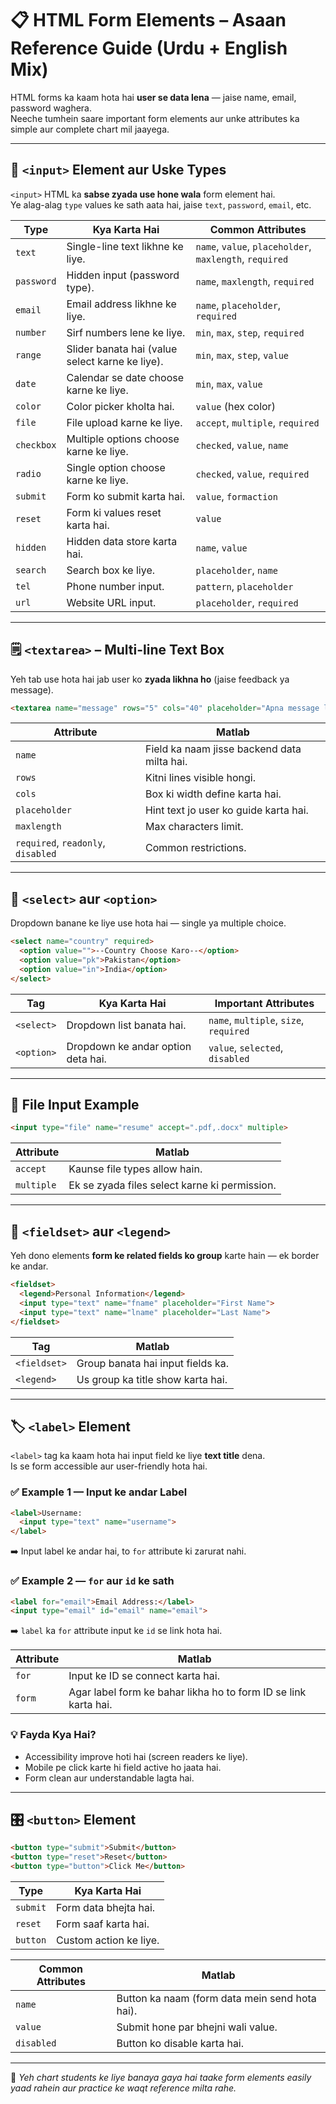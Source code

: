 
# 📋 HTML Form Elements – Asaan Reference Guide (Urdu + English Mix)

HTML forms ka kaam hota hai **user se data lena** — jaise name, email, password waghera.  
Neeche tumhein saare important form elements aur unke attributes ka simple aur complete chart mil jaayega.  

---

## 🧾 `<input>` Element aur Uske Types

`<input>` HTML ka **sabse zyada use hone wala** form element hai.  
Ye alag-alag `type` values ke sath aata hai, jaise `text`, `password`, `email`, etc.

| Type | Kya Karta Hai | Common Attributes |
|------|----------------|-------------------|
| `text` | Single-line text likhne ke liye. | `name`, `value`, `placeholder`, `maxlength`, `required` |
| `password` | Hidden input (password type). | `name`, `maxlength`, `required` |
| `email` | Email address likhne ke liye. | `name`, `placeholder`, `required` |
| `number` | Sirf numbers lene ke liye. | `min`, `max`, `step`, `required` |
| `range` | Slider banata hai (value select karne ke liye). | `min`, `max`, `step`, `value` |
| `date` | Calendar se date choose karne ke liye. | `min`, `max`, `value` |
| `color` | Color picker kholta hai. | `value` (hex color) |
| `file` | File upload karne ke liye. | `accept`, `multiple`, `required` |
| `checkbox` | Multiple options choose karne ke liye. | `checked`, `value`, `name` |
| `radio` | Single option choose karne ke liye. | `checked`, `value`, `required` |
| `submit` | Form ko submit karta hai. | `value`, `formaction` |
| `reset` | Form ki values reset karta hai. | `value` |
| `hidden` | Hidden data store karta hai. | `name`, `value` |
| `search` | Search box ke liye. | `placeholder`, `name` |
| `tel` | Phone number input. | `pattern`, `placeholder` |
| `url` | Website URL input. | `placeholder`, `required` |

---

## 🗒️ `<textarea>` – Multi-line Text Box

Yeh tab use hota hai jab user ko **zyada likhna ho** (jaise feedback ya message).

```html
<textarea name="message" rows="5" cols="40" placeholder="Apna message likho..."></textarea>
```

| Attribute | Matlab |
|------------|---------|
| `name` | Field ka naam jisse backend data milta hai. |
| `rows` | Kitni lines visible hongi. |
| `cols` | Box ki width define karta hai. |
| `placeholder` | Hint text jo user ko guide karta hai. |
| `maxlength` | Max characters limit. |
| `required`, `readonly`, `disabled` | Common restrictions. |

---

## 🔽 `<select>` aur `<option>`

Dropdown banane ke liye use hota hai — single ya multiple choice.

```html
<select name="country" required>
  <option value="">--Country Choose Karo--</option>
  <option value="pk">Pakistan</option>
  <option value="in">India</option>
</select>
```

| Tag | Kya Karta Hai | Important Attributes |
|-----|----------------|----------------------|
| `<select>` | Dropdown list banata hai. | `name`, `multiple`, `size`, `required` |
| `<option>` | Dropdown ke andar option deta hai. | `value`, `selected`, `disabled` |

---

## 📁 File Input Example

```html
<input type="file" name="resume" accept=".pdf,.docx" multiple>
```

| Attribute | Matlab |
|------------|---------|
| `accept` | Kaunse file types allow hain. |
| `multiple` | Ek se zyada files select karne ki permission. |

---

## 🧱 `<fieldset>` aur `<legend>`

Yeh dono elements **form ke related fields ko group** karte hain — ek border ke andar.

```html
<fieldset>
  <legend>Personal Information</legend>
  <input type="text" name="fname" placeholder="First Name">
  <input type="text" name="lname" placeholder="Last Name">
</fieldset>
```

| Tag | Matlab |
|-----|---------|
| `<fieldset>` | Group banata hai input fields ka. |
| `<legend>` | Us group ka title show karta hai. |

---

## 🏷️ `<label>` Element

`<label>` tag ka kaam hota hai input field ke liye **text title** dena.  
Is se form accessible aur user-friendly hota hai.  

### ✅ Example 1 — Input ke andar Label
```html
<label>Username:
  <input type="text" name="username">
</label>
```
➡️ Input label ke andar hai, to `for` attribute ki zarurat nahi.

### ✅ Example 2 — `for` aur `id` ke sath
```html
<label for="email">Email Address:</label>
<input type="email" id="email" name="email">
```
➡️ `label` ka `for` attribute input ke `id` se link hota hai.

| Attribute | Matlab |
|------------|---------|
| `for` | Input ke ID se connect karta hai. |
| `form` | Agar label form ke bahar likha ho to form ID se link karta hai. |

### 💡 Fayda Kya Hai?
- Accessibility improve hoti hai (screen readers ke liye).  
- Mobile pe click karte hi field active ho jaata hai.  
- Form clean aur understandable lagta hai.

---

## 🎛️ `<button>` Element

```html
<button type="submit">Submit</button>
<button type="reset">Reset</button>
<button type="button">Click Me</button>
```

| Type | Kya Karta Hai |
|------|----------------|
| `submit` | Form data bhejta hai. |
| `reset` | Form saaf karta hai. |
| `button` | Custom action ke liye. |

| Common Attributes | Matlab |
|--------------------|---------|
| `name` | Button ka naam (form data mein send hota hai). |
| `value` | Submit hone par bhejni wali value. |
| `disabled` | Button ko disable karta hai. |

---

🧠 *Yeh chart students ke liye banaya gaya hai taake form elements easily yaad rahein aur practice ke waqt reference milta rahe.*
